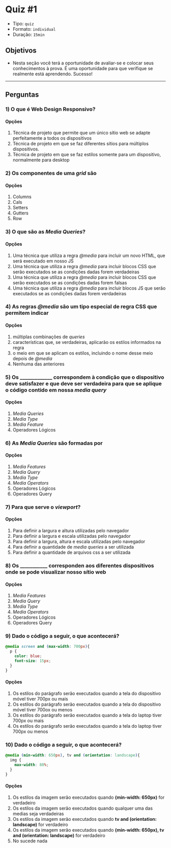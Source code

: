 # Quiz #1

- Tipo: `quiz`
- Formato: `individual`
- Duração: `15min`

## Objetivos

- Nesta seção você terá a oportunidade de avaliar-se e colocar seus conhecimentos à prova. É uma oportunidade para que verifique se realmente está aprendendo. Sucesso!

***

## Perguntas

### 1) O que é Web Design Responsivo?

#### Opções

1. Técnica de projeto que permite que um único sítio web se adapte perfeitamente a todos os dispositivos
2. Técnica de projeto em que se faz diferentes sítios para múltiplos dispositivos.
3. Técnica de projeto em que se faz estilos somente para um dispositivo, normalmente para desktop

<solution style="display:none;">1</solution>

### 2) Os componentes de uma *grid* são

#### Opções

1. Columns
2. Cals
3. Setters
4. Gutters
5. Row

<solution style="display:none;">1,4,5</solution>

### 3) O que são as *Media Queries*?

#### Opções

1. Uma técnica que utiliza a regra *@media* para incluir um novo HTML, que será executado em nosso JS
2. Uma técnica que utiliza a regra *@media* para incluir blocos CSS que serão executados se as condições dadas forem verdadeiras
3. Uma técnica que utiliza a regra *@media* para incluir blocos CSS que serão executados se as condições dadas forem falsas
4. Uma técnica que utiliza a regra *@media* para incluir blocos JS que serão executados se as condições dadas forem verdadeiras

<solution style="display:none;">2</solution>

### 4) As regras *@media* são um tipo especial de regra CSS que permitem indicar

#### Opções

1. múltiplas combinações de *queries*
2. características que, se verdadeiras, aplicarão os estilos informados na regra
3. o meio em que se aplicam os estilos, incluindo o nome desse meio depois de *@media*
4. Nenhuma das anteriores

<solution style="display:none;">2,3</solution>

### 5) Os _____________ correspondem à condição que o dispositivo deve satisfazer e que deve ser verdadeira para que se aplique o código contido em nossa *media query*

#### Opções

1. *Media Queries*
2. *Media Type*
3. *Media Feature*
4. Operadores Lógicos

<solution style="display:none;">3</solution>

### 6) As *Media Queries* são formadas por

#### Opções

1. *Media Features*
2. *Media Query*
3. *Media Type*
4. *Media Operators*
5. Operadores Lógicos
6. Operadores Query

<solution style="display:none;">1,3,5</solution>

### 7) Para que serve o *viewport*?

#### Opções

1. Para definir a largura e altura utilizadas pelo navegador
2. Para definir a largura e escala utilizadas pelo navegador
3. Para definir a largura, altura e escala utilizadas pelo navegador
4. Para definir a quantidade de *media queries* a ser utilizada
5. Para definir a quantidade de arquivos css a ser utilizada

<solution style="display:none;">3</solution>

### 8) Os ___________ corresponden aos diferentes dispositivos onde se pode visualizar nosso sítio web

#### Opções

1. *Media Features*
2. *Media Query*
3. *Media Type*
4. *Media Operators*
5. Operadores Lógicos
6. Operadores Query

<solution style="display:none;">3</solution>

### 9) Dado o código a seguir, o que acontecerá?

```css
@media screen and (max-width: 700px){
  p {
    color: blue;
    font-size: 15px;
  }
}
```

#### Opções

1. Os estilos do parágrafo serão executados quando a tela do dispositivo móvel tiver 700px ou mais
2. Os estilos do parágrafo serão executados quando a tela do dispositivo móvel tiver 700ox ou menos
3. Os estilos do parágrafo serão executados quando a tela do laptop tiver 700px ou mais
4. Os estilos do parágrafo serão executados quando a tela do laptop tiver 700px ou menos 

<solution style="display:none;">4</solution>

### 10) Dado o código a seguir, o que acontecerá?

```css
@media (min-width: 650px), tv and (orientation: landscape){
  img {
    max-width: 80%;
  }
}
```

#### Opções

1. Os estilos da imagem serão executados quando **(min-width: 650px)** for verdadeiro
2. Os estilos da imagem serão executados quando qualquer uma das medias seja verdadeiras
3. Os estilos da imagem serão executados quando **tv and (orientation: landscape)** for verdadeiro
4. Os estilos da imagem serão executados quando **(min-width: 650px), tv and (orientation: landscape)** for verdadeiro
5. No sucede nada

<solution style="display:none;">4</solution>